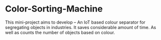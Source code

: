 # Color-Sorting-Machine
This mini-project aims to develop –
An IoT based colour separator for segregating objects in industries. It saves considerable amount of time. As well as counts the number of objects based on colour.
